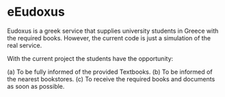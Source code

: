 # eEudoxus

Eudoxus is a greek service that supplies university students in Greece with the required books. However, the current code is just a simulation of the real service.

With the current project the students have the opportunity:

(a) To be fully informed of the provided Textbooks.
(b) To be informed of the nearest bookstores.
(c) To receive the required books and documents as soon as possible.
